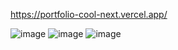 
https://portfolio-cool-next.vercel.app/


![image](https://github.com/qinsyl/Portfolio-Cool-Next/assets/164210525/4ab3744a-19aa-46bf-84c3-ae6089316da5)
![image](https://github.com/qinsyl/Portfolio-Cool-Next/assets/164210525/50520a6a-ff6f-4908-acb6-803821cd841d)
![image](https://github.com/qinsyl/Portfolio-Cool-Next/assets/164210525/6177d02f-478b-4680-b121-2eb965d02309)
